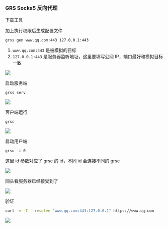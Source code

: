### GRS Socks5 反向代理

[下载工具](https://github.com/howmp/reality)

加上执行权限后生成配置文件

```
grss gen www.qq.com:443 127.0.0.1:443
```

1. `www.qq.com:443` 是被模拟的目标
2. `127.0.0.1:443` 是服务器监听地址，这里要填写公网 IP，端口最好和模拟目标一致

![](https://pic1.imgdb.cn/item/68d081b5c5157e1a88225634.png)

启动服务端

```
grss serv
```

![](https://pic1.imgdb.cn/item/68d08244c5157e1a8822569a.png)

客户端运行

```
grsc
```

![](https://pic1.imgdb.cn/item/68d082d5c5157e1a882256b8.png)

启动用户端

```
grsu -i 0
```

这里 id 参数对应了 grsc 的 id，不同 id 会连接不同的 grsc

![](https://pic1.imgdb.cn/item/68d08358c5157e1a882256cc.png)

回头看服务器已经接受到了

![](https://pic1.imgdb.cn/item/68d083c0c5157e1a882256d8.png)

验证

```sh
curl -v -I --resolve "www.qq.com:443:127.0.0.1" https://www.qq.com
```

![](https://pic1.imgdb.cn/item/68d08497c5157e1a882256f5.png)